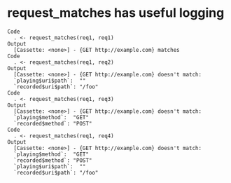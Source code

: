 # request_matches has useful logging

    Code
      . <- request_matches(req1, req1)
    Output
      [Cassette: <none>] - {GET http://example.com} matches
    Code
      . <- request_matches(req1, req2)
    Output
      [Cassette: <none>] - {GET http://example.com} doesn't match:
      `playing$uri$path`:  ""    
      `recorded$uri$path`: "/foo"
    Code
      . <- request_matches(req1, req3)
    Output
      [Cassette: <none>] - {GET http://example.com} doesn't match:
      `playing$method`:  "GET" 
      `recorded$method`: "POST"
    Code
      . <- request_matches(req1, req4)
    Output
      [Cassette: <none>] - {GET http://example.com} doesn't match:
      `playing$method`:  "GET" 
      `recorded$method`: "POST"
      `playing$uri$path`:  ""    
      `recorded$uri$path`: "/foo"

